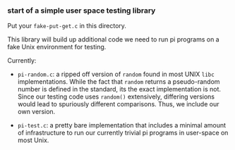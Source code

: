 ### start of a simple user space testing library

Put your `fake-put-get.c` in this directory.

This library will build up additional code we need to run pi programs on a fake
Unix environment for testing.


Currently:
  
  - `pi-random.c`: a ripped off version of `random` found in most
  UNIX `libc` implementations.  While the fact that `random` returns
  a pseudo-random number is defined in the standard, its the exact
  implementation is not.  Since our testing code uses `random()`
  extensively, differing versions would lead to spuriously different
  comparisons.  Thus, we include our own version. 

  - `pi-test.c`: a pretty bare implementation that includes a minimal
  amount of infrastructure to run our currently trivial pi programs in 
  user-space on most Unix.
